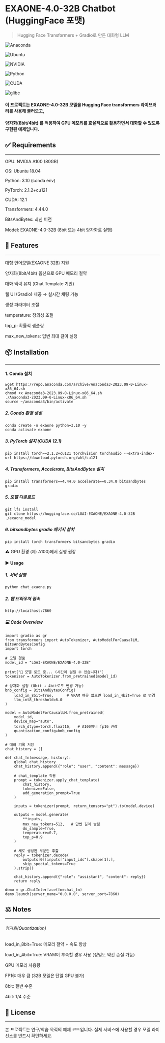 # EXAONE-4.0-32B Chatbot (HuggingFace 포맷)
> Hugging Face Transformers + Gradio로 만든 대화형 LLM

![Anaconda](https://img.shields.io/badge/Anaconda-2023.09-44A833?logo=anaconda&logoColor=white)

![Ubuntu](https://img.shields.io/badge/Ubuntu-18.04-E95420?logo=ubuntu&logoColor=white)

![NVIDIA](https://img.shields.io/badge/NVIDIA-A100-76B900?logo=nvidia&logoColor=white)

![Python](https://img.shields.io/badge/Python-3.10-3776AB?logo=python&logoColor=white)

![CUDA](https://img.shields.io/badge/CUDA-12.1-76B900?logo=nvidia&logoColor=white)

![glibc](https://img.shields.io/badge/glibc-2.29-blue)

#### 이 프로젝트는 EXAONE-4.0-32B 모델을 Hugging Face transformers 라이브러리를 사용해 불러오고,
#### 양자화(8bit/4bit) 를 적용하여 GPU 메모리를 효율적으로 활용하면서 대화할 수 있도록 구현된 예제입니다.

## ✅ Requirements
---------------------
GPU: NVIDIA A100 (80GB)

OS: Ubuntu 18.04

Python: 3.10 (conda env)

PyTorch: 2.1.2+cu121

CUDA: 12.1

Transformers: 4.44.0

BitsAndBytes: 최신 버전

Model: EXAONE-4.0-32B (8bit 또는 4bit 양자화로 실행)

## 🚀 Features
---------------
대형 언어모델(EXAONE 32B) 지원

양자화(8bit/4bit) 옵션으로 GPU 메모리 절약

대화 맥락 유지 (Chat Template 기반)

웹 UI (Gradio) 제공 → 실시간 채팅 가능

생성 파라미터 조절

temperature: 창의성 조절

top_p: 확률적 샘플링

max_new_tokens: 답변 최대 길이 설정

## 📦 Installation
-------------------

#### 1. Conda 설치
    wget https://repo.anaconda.com/archive/Anaconda3-2023.09-0-Linux-x86_64.sh
    chmod +x Anaconda3-2023.09-0-Linux-x86_64.sh
    ./Anaconda3-2023.09-0-Linux-x86_64.sh
    source ~/anaconda3/bin/activate

##### 2. Conda 환경 생성
    conda create -n exaone python=3.10 -y
    conda activate exaone

##### 3. PyTorch 설치 (CUDA 12.1)
    pip install torch==2.1.2+cu121 torchvision torchaudio --extra-index-url https://download.pytorch.org/whl/cu121

##### 4. Transformers, Accelerate, BitsAndBytes 설치
    pip install transformers==4.44.0 accelerate==0.34.0 bitsandbytes gradio

##### 5. 모델 다운로드
    git lfs install
    git clone https://huggingface.co/LGAI-EXAONE/EXAONE-4.0-32B ./exaone_model

##### 6. bitsandbytes gradio 패키지 설치
    pip install torch transformers bitsandbytes gradio

⚠️ GPU 환경 (예: A100)에서 실행 권장

#### ▶️ Usage
##### 1. 서버 실행
    python chat_exaone.py

##### 2. 웹 브라우저 접속
    http://localhost:7860

##### 💻 Code Overview
    import gradio as gr
    from transformers import AutoTokenizer, AutoModelForCausalLM, BitsAndBytesConfig
    import torch

    # 모델 경로
    model_id = "LGAI-EXAONE/EXAONE-4.0-32B"

    print("🔄 모델 로드 중... (시간이 걸릴 수 있습니다)")
    tokenizer = AutoTokenizer.from_pretrained(model_id)

    # 양자화 설정 (8bit → 4bit로도 변경 가능)
    bnb_config = BitsAndBytesConfig(
        load_in_8bit=True,      # VRAM 여유 없으면 load_in_4bit=True 로 변경
        llm_int8_threshold=6.0
    )

    model = AutoModelForCausalLM.from_pretrained(
        model_id,
        device_map="auto",
        torch_dtype=torch.float16,   # A100이니 fp16 권장
        quantization_config=bnb_config
    )

    # 대화 기록 저장
    chat_history = []

    def chat_fn(message, history):
        global chat_history
        chat_history.append({"role": "user", "content": message})

        # chat_template 적용
        prompt = tokenizer.apply_chat_template(
            chat_history,
            tokenize=False,
            add_generation_prompt=True
        )

        inputs = tokenizer(prompt, return_tensors="pt").to(model.device)

        outputs = model.generate(
            **inputs,
            max_new_tokens=512,   # 답변 길이 늘림
            do_sample=True,
            temperature=0.7,
            top_p=0.9
        )

        # 새로 생성된 부분만 추출
        reply = tokenizer.decode(
            outputs[0][inputs["input_ids"].shape[1]:],
            skip_special_tokens=True
        ).strip()

        chat_history.append({"role": "assistant", "content": reply})
        return reply

    demo = gr.ChatInterface(fn=chat_fn)
    demo.launch(server_name="0.0.0.0", server_port=7860)


## ⚖️ Notes
---------
###### 양자화(Quantization)

load_in_8bit=True: 메모리 절약 + 속도 향상

load_in_4bit=True: VRAM이 부족할 경우 사용 (정밀도 약간 손실 가능)

GPU 메모리 사용량

FP16: 매우 큼 (32B 모델은 단일 GPU 불가)

8bit: 절반 수준

4bit: 1/4 수준

## 📜 License
-------------
본 프로젝트는 연구/학습 목적의 예제 코드입니다.
실제 서비스에 사용할 경우 모델 라이선스를 반드시 확인하세요.
